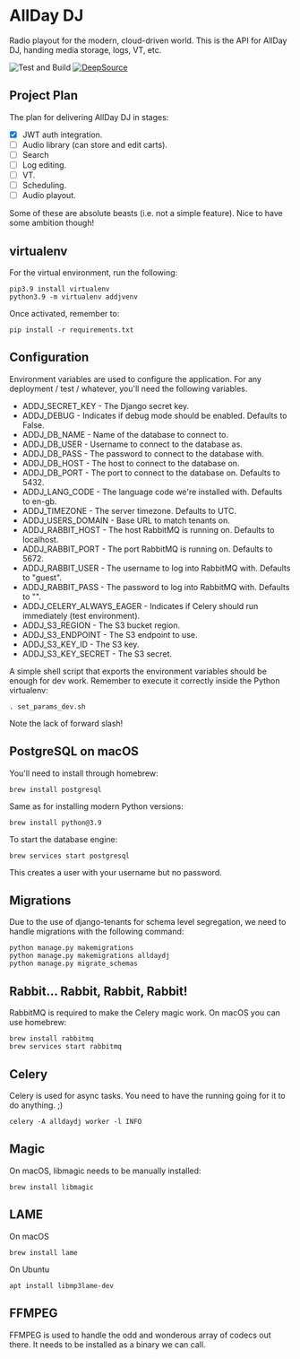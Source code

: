 # AllDay DJ

Radio playout for the modern, cloud-driven world. This is the API for AllDay DJ, handing media storage, logs, VT, etc.

![Test and Build](https://github.com/steelegbr/alldaydj/workflows/alldaydj-actions/badge.svg)
[![DeepSource](https://deepsource.io/gh/steelegbr/alldaydj.svg/?label=active+issues&show_trend=true&token=GaOCuVhfpV_A47FO4RVupPrF)](https://deepsource.io/gh/steelegbr/alldaydj/?ref=repository-badge)

## Project Plan

The plan for delivering AllDay DJ in stages:

 - [X] JWT auth integration.
 - [ ] Audio library (can store and edit carts).
 - [ ] Search
 - [ ] Log editing.
 - [ ] VT.
 - [ ] Scheduling.
 - [ ] Audio playout.

Some of these are absolute beasts (i.e. not a simple feature). Nice to have some ambition though!

## virtualenv

For the virtual environment, run the following:

    pip3.9 install virtualenv
    python3.9 -m virtualenv addjvenv

Once activated, remember to:

    pip install -r requirements.txt

## Configuration

Environment variables are used to configure the application. For any deployment / test / whatever, you'll
need the following variables.

 - ADDJ_SECRET_KEY - The Django secret key.
 - ADDJ_DEBUG - Indicates if debug mode should be enabled. Defaults to False.
 - ADDJ_DB_NAME - Name of the database to connect to.
 - ADDJ_DB_USER - Username to connect to the database as.
 - ADDJ_DB_PASS - The password to connect to the database with.
 - ADDJ_DB_HOST - The host to connect to the database on.
 - ADDJ_DB_PORT - The port to connect to the database on. Defaults to 5432.
 - ADDJ_LANG_CODE - The language code we're installed with. Defaults to en-gb.
 - ADDJ_TIMEZONE - The server timezone. Defaults to UTC.
 - ADDJ_USERS_DOMAIN - Base URL to match tenants on.
 - ADDJ_RABBIT_HOST - The host RabbitMQ is running on. Defaults to localhost.
 - ADDJ_RABBIT_PORT - The port RabbitMQ is running on. Defaults to 5672.
 - ADDJ_RABBIT_USER - The username to log into RabbitMQ with. Defaults to "guest".
 - ADDJ_RABBIT_PASS - The password to log into RabbitMQ with. Defaults to "".
 - ADDJ_CELERY_ALWAYS_EAGER - Indicates if Celery should run immediately (test environment).
 - ADDJ_S3_REGION - The S3 bucket region.
 - ADDJ_S3_ENDPOINT - The S3 endpoint to use.
 - ADDJ_S3_KEY_ID - The S3 key.
 - ADDJ_S3_KEY_SECRET - The S3 secret.

A simple shell script that exports the environment variables should be enough for dev work. Remember to execute it correctly inside the Python virtualenv:

    . set_params_dev.sh

Note the lack of forward slash!

## PostgreSQL on macOS

You'll need to install through homebrew:

    brew install postgresql

Same as for installing modern Python versions:

    brew install python@3.9

To start the database engine:

    brew services start postgresql

This creates a user with your username but no password.

## Migrations

Due to the use of django-tenants for schema level segregation, we need to handle migrations with the following command:

    python manage.py makemigrations
    python manage.py makemigrations alldaydj
    python manage.py migrate_schemas

## Rabbit... Rabbit, Rabbit, Rabbit!

RabbitMQ is required to make the Celery magic work. On macOS you can use homebrew:

    brew install rabbitmq
    brew services start rabbitmq

## Celery

Celery is used for async tasks. You need to have the running going for it to do anything. ;)

    celery -A alldaydj worker -l INFO

## Magic

On macOS, libmagic needs to be manually installed:

    brew install libmagic

## LAME

On macOS

    brew install lame

On Ubuntu

    apt install libmp3lame-dev

## FFMPEG

FFMPEG is used to handle the odd and wonderous array of codecs out there. It needs to be installed as a binary we can call.